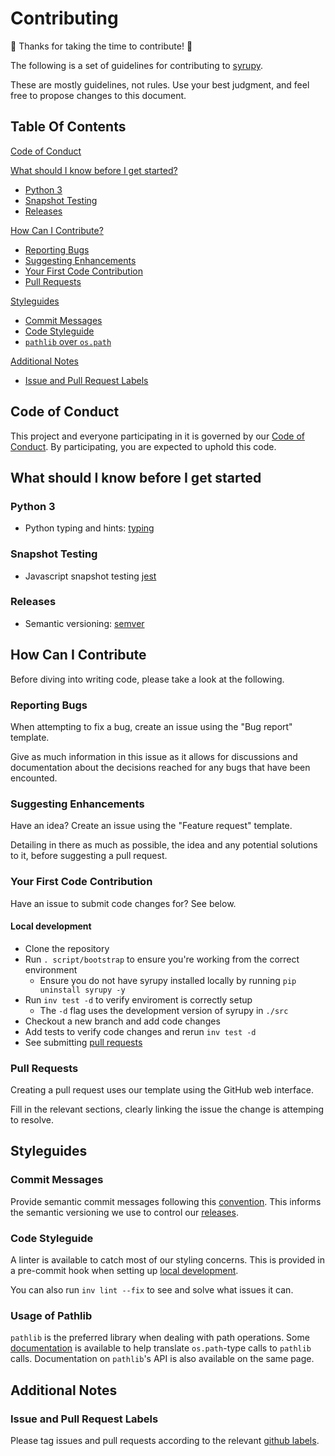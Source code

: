 # Contributing

:tada: Thanks for taking the time to contribute! :tada:

The following is a set of guidelines for contributing to [syrupy](https://github.com/tophat/syrupy).

These are mostly guidelines, not rules. Use your best judgment, and feel free to propose changes to this document.

## Table Of Contents

[Code of Conduct](#code-of-conduct)

[What should I know before I get started?](#what-should-i-know-before-i-get-started)

- [Python 3](#python-3)
- [Snapshot Testing](#snapshot-testing)
- [Releases](#releases)

[How Can I Contribute?](#how-can-i-contribute)

- [Reporting Bugs](#reporting-bugs)
- [Suggesting Enhancements](#suggesting-enhancements)
- [Your First Code Contribution](#your-first-code-contribution)
- [Pull Requests](#pull-requests)

[Styleguides](#styleguides)

- [Commit Messages](#commit-messages)
- [Code Styleguide](#code-styleguide)
- [`pathlib` over `os.path`](#usage-of-pathlib)

[Additional Notes](#additional-notes)

- [Issue and Pull Request Labels](#issue-and-pull-request-labels)

## Code of Conduct

This project and everyone participating in it is governed by our [Code of Conduct](CODE_OF_CONDUCT.md). By participating, you are expected to uphold this code.

## What should I know before I get started

### Python 3

- Python typing and hints: [typing](https://docs.python.org/3/library/typing.html)

### Snapshot Testing

- Javascript snapshot testing [jest](https://jestjs.io/docs/en/snapshot-testing)

### Releases

- Semantic versioning: [semver](https://semver.org/spec/v2.0.0.html)

## How Can I Contribute

Before diving into writing code, please take a look at the following.

### Reporting Bugs

When attempting to fix a bug, create an issue using the "Bug report" template.

Give as much information in this issue as it allows for discussions and documentation about the decisions reached for any bugs that have been encounted.

### Suggesting Enhancements

Have an idea? Create an issue using the "Feature request" template.

Detailing in there as much as possible, the idea and any potential solutions to it, before suggesting a pull request.

### Your First Code Contribution

Have an issue to submit code changes for? See below.

#### Local development

- Clone the repository
- Run `. script/bootstrap` to ensure you're working from the correct environment
  - Ensure you do not have syrupy installed locally by running `pip uninstall syrupy -y`
- Run `inv test -d` to verify enviroment is correctly setup
  - The `-d` flag uses the development version of syrupy in `./src`
- Checkout a new branch and add code changes
- Add tests to verify code changes and rerun `inv test -d`
- See submitting [pull requests](#pull-requests)

### Pull Requests

Creating a pull request uses our template using the GitHub web interface.

Fill in the relevant sections, clearly linking the issue the change is attemping to resolve.

## Styleguides

### Commit Messages

Provide semantic commit messages following this [convention](https://www.conventionalcommits.org/en/v1.0.0/#summary).
This informs the semantic versioning we use to control our [releases](#releases).

### Code Styleguide

A linter is available to catch most of our styling concerns.
This is provided in a pre-commit hook when setting up [local development](#local-development).

You can also run `inv lint --fix` to see and solve what issues it can.

### Usage of Pathlib

`pathlib` is the preferred library when dealing with path operations. Some [documentation](https://docs.python.org/3/library/pathlib.html#correspondence-to-tools-in-the-os-module) is available to help translate `os.path`-type calls to `pathlib` calls. Documentation on `pathlib`'s API is also available on the same page.

## Additional Notes

### Issue and Pull Request Labels

Please tag issues and pull requests according to the relevant [github labels](https://github.com/tophat/syrupy/issues/labels).
